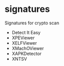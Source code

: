# signatures

Signatures for crypto scan

* Detect It Easy
* XPEViewer
* XELFViewer
* XMachOViewer
* XAPKDetector
* XNTSV
